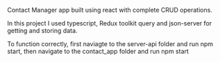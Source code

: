Contact Manager app built using react with complete CRUD operations.

In this project I used typescript, Redux toolkit query and json-server for getting and storing data.

To function correctly, first naviagte to the server-api folder and run npm start, then navigate to the contact_app folder and run npm start
